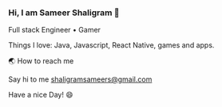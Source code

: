 ### Hi, I am Sameer Shaligram 👋

Full stack Engineer • Gamer

Things I love: Java, Javascript, React Native, games and apps.

🌏 How to reach me 

Say hi to me shaligramsameers@gmail.com

Have a nice Day! 😄

